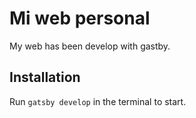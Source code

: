 # Mi web personal

 My web has been develop with gastby. 

## Installation

 

Run `gatsby develop` in the terminal to start.
 